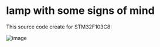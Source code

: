# lamp with some signs of mind
This source code create for STM32F103C8:

![image](https://github.com/user-attachments/assets/b8eedb1b-db82-45f3-a6f9-535155a45d79)
